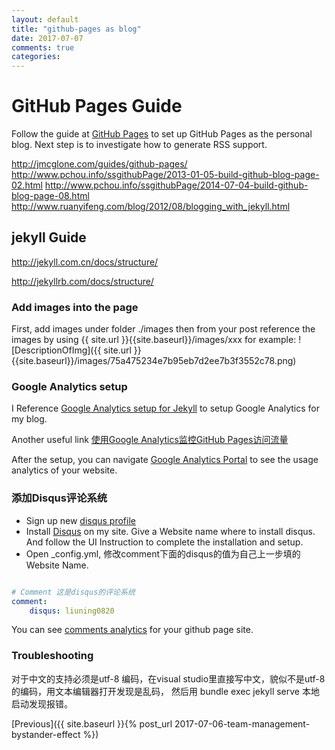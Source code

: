 ```yaml
---
layout: default
title: "github-pages as blog"
date: 2017-07-07
comments: true
categories:
---
```


# GitHub Pages Guide

Follow the guide at [GitHub Pages](https://pages.github.com/) to set up GitHub Pages as the personal blog.
Next step is to investigate how to generate RSS support.

http://jmcglone.com/guides/github-pages/
http://www.pchou.info/ssgithubPage/2013-01-05-build-github-blog-page-02.html
http://www.pchou.info/ssgithubPage/2014-07-04-build-github-blog-page-08.html
http://www.ruanyifeng.com/blog/2012/08/blogging_with_jekyll.html

## jekyll Guide

http://jekyll.com.cn/docs/structure/

http://jekyllrb.com/docs/structure/

### Add images into the page

First, add images under folder ./images
then from your post reference the images by using {{ site.url }}{{site.baseurl}}/images/xxx
for example:
![DescriptionOfImg]({{ site.url }}{{site.baseurl}}/images/75a475234e7b95eb7d2ee7b3f3552c78.png)

### Google Analytics setup

I Reference [Google Analytics setup for Jekyll](https://michaelsoolee.com/google-analytics-jekyll/) to setup
Google Analytics for my blog.

Another useful link [使用Google Analytics监控GitHub Pages访问流量](https://letianfeng.github.io/github/2018/05/27/github_pages_and_google_analytics.html)

After the setup, you can navigate [Google Analytics Portal](https://analytics.google.com/analytics/web) to see the usage analytics of your website.

### 添加Disqus评论系统

- Sign up new [disqus profile](https://disqus.com/profile/signup/)
- Install [Disqus](https://disqus.com/admin/create/) on my site. Give a Website name where to install disqus. And follow the UI Instruction to complete the installation and setup.
- Open _config.yml, 修改comment下面的disqus的值为自己上一步填的Website Name.

```yml

# Comment 这是disqus的评论系统
comment:
    disqus: liuning0820
```

You can see [comments analytics](https://liuning0820.disqus.com/admin/analytics/comments) for your github page site.

### Troubleshooting

对于中文的支持必须是utf-8 编码，在visual studio里直接写中文，貌似不是utf-8的编码，用文本编辑器打开发现是乱码， 然后用
bundle exec jekyll serve 本地启动发现报错。

<!-- Navigation -->
[Previous]({{ site.baseurl }}{% post_url 2017-07-06-team-management-bystander-effect %})

